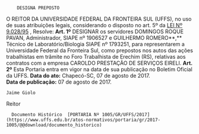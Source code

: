         DESIGNA PREPOSTO  

 O REITOR DA UNIVERSIDADE FEDERAL DA FRONTEIRA SUL (UFFS), no uso de suas atribuições legais, considerando o disposto no art. 5º da [LEI Nº 9.028/95](http://www.planalto.gov.br/ccivil_03/leis/L9028.htm)  , Resolve:   **Art. 1º** DESIGNAR os servidores DOMINGOS ROQUE PAVAN, Administrador, SIAPE nº 1906527 e GUILHERMO ROMERO**,** Técnico de Laboratório/Biologia SIAPE nº 1793251, para representarem a Universidade Federal da Fronteira Sul, como prepostos nos autos das ações trabalhistas em trâmite no Foro Trabalhista de Erechim (RS), relativas aos contratos com a empresa CAROLDO PRESTAÇÃO DE SERVIÇOS EIRELI.   **Art. 2º** Esta Portaria entra em vigor na data de sua publicação no Boletim Oficial da UFFS.      **Data do ato:** Chapecó-SC, 07 de agosto de 2017.   
 **Data de publicação:**  07 de agosto de 2017. 

    Jaime Giolo   
 Reitor 

      Documento Histórico  [PORTARIA Nº 1005/GR/UFFS/2017](https://www.uffs.edu.br/atos-normativos/portaria/gr/2017-1005/@@download/documento_historico)     
      